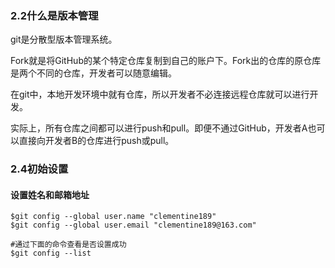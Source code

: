 ### 2.2什么是版本管理

git是分散型版本管理系统。

Fork就是将GitHub的某个特定仓库复制到自己的账户下。Fork出的仓库的原仓库是两个不同的仓库，开发者可以随意编辑。

在git中，本地开发环境中就有仓库，所以开发者不必连接远程仓库就可以进行开发。

实际上，所有仓库之间都可以进行push和pull。即便不通过GitHub，开发者A也可以直接向开发者B的仓库进行push或pull。

### 2.4初始设置

#### 设置姓名和邮箱地址

```
$git config --global user.name "clementine189"
$git config --global user.email "clementine189@163.com"

#通过下面的命令查看是否设置成功
$git config --list

```


